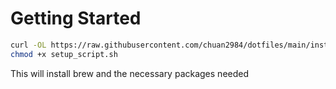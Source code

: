 # Getting Started

```bash
curl -OL https://raw.githubusercontent.com/chuan2984/dotfiles/main/install/setup_script.sh
chmod +x setup_script.sh
```
This will install brew and the necessary packages needed
